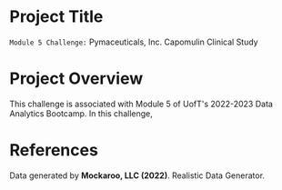 # Project Title
```Module 5 Challenge:``` Pymaceuticals, Inc. Capomulin Clinical Study

# Project Overview
This challenge is associated with Module 5 of UofT's 2022-2023 Data Analytics Bootcamp. In this challenge,


# References
Data generated by **Mockaroo, LLC (2022)**. Realistic Data Generator.
